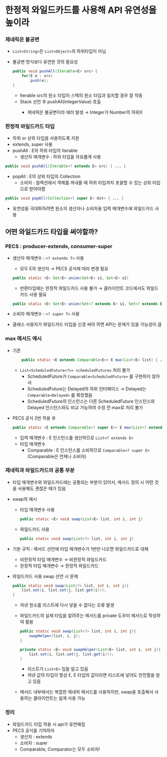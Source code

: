 # 한정적 와일드카드를 사용해 API 유연성을 높이라

### 제네릭은 불공변

- `List<String>`은 `List<Object>`의 하위타입이 아님
- 불공변 방식보다 유연한 것의 필요성
    
    ```java
    public void pushAll(Iterable<E> src> {
    	for(E e : src)
    		push(e);
    }
    ```
    
    - Iterable src의 원소 타입이 스택의 원소 타입과 일치할 경우 잘 작동
    - Stack<Number> 선언 후 pushAll(integerValue) 호출
        - 제네릭은 불공변이라 에러 발생 → Integer가 Number의 하위X

### 한정적 와일드카드 타입

- 하위 or 상위 타입을 사용하도록 지원
- extends, super 사용
- pushAll : E의 하위 타입의 Iterable
    - 생산자 매개변수 : 하위 타입을 자유롭게 사용

```java
public void pushAll(Iterable<? extends E> src) { ... }
```

- popAll : E의 상위 타입의 Collection
    - 소비자 : 컬렉션에서 객체를 꺼내올 때 하위 타입까지 포괄할 수 있는 상위 타입으로 받아야함

```java
public void popAll(Collection<? super E> dst> { ... }
```

- 유연성을 극대화하려면 원소의 생산자나 소비자용 입력 매개변수에 와일드카드 사용

## 어떤 와일드카드 타입을 써야할까?

### PECS : producer-extends, consumer-super

- 생산자 매개변수 : `<? extends T>`  사용
    - 모두 E의 생산자 → PECS 공식에 따라 변경 필요
    
    ```java
    public static <E> Set<E> union(Set<E> s1, Set<E> s2)
    ```
    
    - 반환타입에는 한정적 와일드카드 사용 불가 → 클라이언트 코드에서도 와일드카드 사용 필요
    
    ```java
    public static <E> Set<E> union(Set<? extends E> s1, Set<? extends E> s2);
    ```
    
- 소비자 매개변수 : `<? super T>` 사용
- 클래스 사용자가 와일드카드 타입을 신경 써야 하면 API는 문제가 있을 가능성이 큼

### max 메서드 예시

- 기존
    
    ```java
    	public static <E extends Comparable<E>> E max(List<E> list) { ... }
    ```
    
    - `List<ScheduledFuture<?>> scheduledFutures` 처리 불가
        - ScheduledFuture가 `Comparable<ScheduledFuture>` 를 구현하지 않아서
        - ScheduledFuture는 Delayed의 하위 인터페이스 → Delayed는 `Comparable<Delayed>` 를 확장했음
        - ScheduledFuture의 인스턴스는 다른 ScheduledFuture 인스턴스와 Delayed 인스턴스와도 비교 가능하여 수정 전 max로 처리 불가
- PECS 공식 2번 적용 후
    
    ```java
    public static <E extends Comparable<? super E>> E max(List<? extends E> list) { ... }
    ```
    
    - 입력 매개변수 : E 인스턴스를 생산하므로 `List<? extends E>`
    - 타입 매개변수
        - Comparable<E> : E 인스턴스를 소비하므로 `Comparable<? super E>` (Comparable은 언제나 소비자)

### 제네릭과 와일드카드의 공통 부분

- 타입 매개변수와 와일드카드에는 공통되는 부분이 있어서, 메서드 정의 시 어떤 것을 사용해도 괜찮은 때가 있음
- swap의 예시
    - 타입 매개변수 사용
        
        ```java
        public static <E> void swap(List<E> list, int i, int j)
        ```
        
    - 와일드카드 사용
        
        ```java
        public static void swap(List<?> list, int i, int j)
        ```
        
- 기본 규칙 : 메서드 선언에 타입 매개변수가 1번만 나오면 와일드카드로 대체
    - 비한정적 타입 매개변수 → 비한정적 와일드카드
    - 한정적 타입 매개변수 → 한정적 와일드카드

- 와일드카드 사용 swap 선언 시 문제
    
    ```java
    public static void swap(List<?> list, int i, int j){
    	list.set(i, list.set(j, list.get(i)));
    }
    ```
    
    - 꺼낸 원소를 리스트에 다시 넣을 수 없다는 오류 발생
    - 와일드카드의 실제 타입을 알려주는 메서드를 private 도우미 메서드로 작성하여 활용
        
        ```java
        public static void swap(List<?> list, int i, int j){
        	swapHelper(list, i, j);
        }
        
        private static <E> void swapHelper(List<E> list, int i, int j){
        	list.set(i, list.set(j, list.get(i)));
        }
        ```
        
        - 리스트가 `List<E>` 임을 알고 있음
        - 꺼낸 값의 타입이 항상 E, E 타입의 값이라면 리스트에 넣어도 안전함을 알고 있음
    - 메서드 내부에서는 복잡한 제네릭 메서드를 사용하지만, swap을 호출해서 사용하는 클라이언트는 쉽게 사용 가능

### 정리

- 와일드카드 타입 적용 시 api가 유연해짐
- PECS 공식을 기억하자
    - 생산자 : extends
    - 소비자 : super
    - Comparable, Comparator는 모두 소비자!
